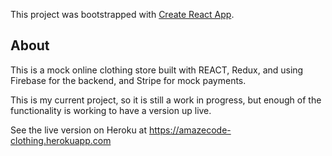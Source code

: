 This project was bootstrapped with [Create React App](https://github.com/facebook/create-react-app).

## About
This is a mock online clothing store built with REACT, Redux, and using Firebase for the backend, and Stripe for mock payments. 

This is my current project, so it is still a work in progress, but enough of the functionality is working to have a version up live.

See the live version on Heroku at https://amazecode-clothing.herokuapp.com
